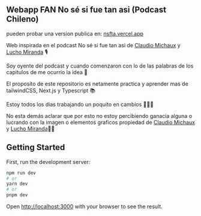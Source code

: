 ## Webapp FAN No sé si fue tan asi (Podcast Chileno)

pueden probar una version publica en:  [nsfta.vercel.app](https://nsfta.vercel.app)

Web inspirada en el podcast No sé si fue tan asi de [Claudio Michaux](https://twitter.com/ClaudioMichaux) y [Lucho Miranda](https://instagram.com/elluchomiranda) 🎙️

Soy oyente del podcast y cuando comenzaron con lo de las palabras de los capitulos de me ocurrio la idea 🎉

El proposito de este repositorio es netamente practica y aprender mas de tailwindCSS, Next.js y Typescript 📚

Estoy todos los dias trabajando un poquito en cambios 👨🏼‍💻

No esta demás aclarar que por esto no estoy percibiendo ganacia alguna o lucrando con la imagen o elementos graficos propiedad de [Claudio Michaux](https://twitter.com/ClaudioMichaux) y [Lucho Miranda](https://instagram.com/elluchomiranda)😵‍💫


## Getting Started

First, run the development server:

```bash
npm run dev
# or
yarn dev
# or
pnpm dev
```

Open [http://localhost:3000](http://localhost:3000) with your browser to see the result.

